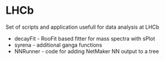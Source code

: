 # LHCb

Set of scripts and application usefull for data analysis at LHCb

* decayFit - RooFit based fitter for mass spectra with sPlot
* syrena - additional ganga functions
* NNRunner - code for adding NetMaker NN output to a tree

